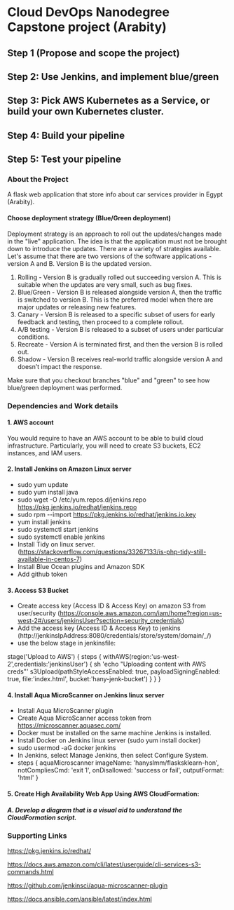 # Cloud DevOps Nanodegree Capstone project (Arabity)

## Step 1 (Propose and scope the project)
## Step 2: Use Jenkins, and implement blue/green
## Step 3: Pick AWS Kubernetes as a Service, or build your own Kubernetes cluster.
## Step 4: Build your pipeline
## Step 5: Test your pipeline

### About the Project
A flask web application that store info about car services provider in Egypt (Arabity).

#### Choose deployment strategy (Blue/Green deployment)

Deployment strategy is an approach to roll out the updates/changes made in the "live" application. The idea is that the application must not be brought down to introduce the updates. There are a variety of strategies available. Let's assume that there are two versions of the software applications - version A and B. Version B is the updated version.

1. Rolling - Version B is gradually rolled out succeeding version A. This is suitable when the updates are very small, such as bug fixes.
2. Blue/Green - Version B is released alongside version A, then the traffic is switched to version B. This is the preferred model when there are major updates or releasing new features.
3. Canary - Version B is released to a specific subset of users for early feedback and testing, then proceed to a complete rollout.
4. A/B testing - Version B is released to a subset of users under particular conditions.
5. Recreate - Version A is terminated first, and then the version B is rolled out.
6. Shadow - Version B receives real-world traffic alongside version A and doesn’t impact the response.

Make sure that you checkout branches "blue" and "green" to see how blue/green deployment was performed.

### Dependencies and Work details
#### 1. AWS account
You would require to have an AWS account to be able to build cloud infrastructure. Particularly, you will need to create S3 buckets, EC2 instances, and IAM users.

#### 2. Install Jenkins on Amazon Linux server
* sudo yum update
* sudo yum install java
* sudo wget -O /etc/yum.repos.d/jenkins.repo https://pkg.jenkins.io/redhat/jenkins.repo
* sudo rpm --import https://pkg.jenkins.io/redhat/jenkins.io.key
* yum install jenkins
* sudo systemctl start jenkins
* sudo systemctl enable jenkins
* Install Tidy on linux server. (https://stackoverflow.com/questions/33267133/is-php-tidy-still-available-in-centos-7)
* Install Blue Ocean plugins and Amazon SDK
* Add github token

#### 3. Access S3 Bucket
* Create access key (Access ID & Access Key) on amazon S3 from user/security (https://console.aws.amazon.com/iam/home?region=us-west-2#/users/jenkinsUser?section=security_credentials)
* Add the access key (Access ID & Access Key) to jenkins (http://jenkinsIpAddress:8080/credentials/store/system/domain/_/)
* use the below stage in jenkinsfile:

stage('Upload to AWS') {
     steps {
         withAWS(region:'us-west-2',credentials:'jenkinsUser') {
         sh 'echo "Uploading content with AWS creds"'
             s3Upload(pathStyleAccessEnabled: true, payloadSigningEnabled: true, file:'index.html', bucket:'hany-jenk-bucket')
         }
     }
}

#### 4. Install Aqua MicroScanner on Jenkins linux server

* Install Aqua MicroScanner plugin
* Create Aqua MicroScanner access token from https://microscanner.aquasec.com/
* Docker must be installed on the same machine Jenkins is installed.
* Install Docker on Jenkins linux server (sudo yum install docker)
* sudo usermod -aG docker jenkins
* In Jenkins, select Manage Jenkins, then select Configure System.
*   steps {
     aquaMicroscanner imageName: 'hanyslmm/flasksklearn-hon', notCompliesCmd: 'exit 1', onDisallowed: 'success or fail', outputFormat: 'html'
  }


#### 5. Create High Availability Web App Using AWS CloudFormation:
##### A. Develop a diagram that is a visual aid to understand the CloudFormation script.

### Supporting Links

https://pkg.jenkins.io/redhat/

https://docs.aws.amazon.com/cli/latest/userguide/cli-services-s3-commands.html

https://github.com/jenkinsci/aqua-microscanner-plugin

https://docs.ansible.com/ansible/latest/index.html
